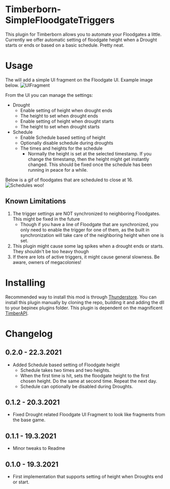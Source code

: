 # Timberborn-SimpleFloodgateTriggers
This plugin for Timberborn allows you to automate your Floodgates a little. Currently we offer automatic setting of floodgate height when a Drought starts or ends 
or based on a basic schedule. Pretty neat.

# Usage
The will add a simple UI fragment on the Floodgate UI. Example image below.
![UIFragment](https://raw.githubusercontent.com/hytonhan/Timberborn-SimpleFloodgateTriggers/main/attachments/UIFragment.PNG)

From the UI you can manage the settings:
- Drought
	- Enable setting of height when drought ends
	- The height to set when drought ends
	- Enable setting of height when drought starts
	- The height to set when drought starts
- Schedule
	- Enable Schedule based setting of height
	- Optionally disable schedule during droughts
	- The times and heights for the schedule
		- Normally the height is set at the selected timestamp. If you change the timestamp, then the height might get instantly changed. This should be fixed 
		once the schedule has been running in peace for a while.

Below is a gif of floodgates that are scheduled to close at 16.
![Schedules woo!](https://raw.githubusercontent.com/hytonhan/Timberborn-SimpleFloodgateTriggers/schedule/attachments/ScheduleShowcase.gif)

## Known Limitations
1. The trigger settings are NOT synchronized to neighboring Floodgates. This might be fixed in the future
	- Though if you have a line of Floodgate that are synchronized, you only need to enable the trigger for one of them, as the built in synchronization will take care of
	the neighboring height when one is set.
1. This plugin might cause some lag spikes when a drought ends or starts. They shouldn't be too heavy though
1. If there are lots of active triggers, it might cause general slowness. Be aware, owners of megacolonies!

# Installing
Recommended way to install this mod is through [Thunderstore](https://timberborn.thunderstore.io/). You can install this plugin manually by cloning the repo, building it
and adding the dll to your bepinex plugins folder. This plugin is dependent on the magnificent [TimberAPI](https://github.com/Timberborn-Modding-Central/TimberAPI).

# Changelog

## 0.2.0 - 22.3.2021
- Added Schedule based setting of Floodgate height
	- Schedule takes two times and two heights.
	- When the first time is hit, sets the floodgate height to the first chosen height. Do the same at second time. Repeat the next day.
	- Schedule can optionally be disabled during Droughts.

## 0.1.2 - 20.3.2021
- Fixed Drought related Floodgate UI Fragment to look like fragments from the base game.

## 0.1.1 - 19.3.2021
- Minor tweaks to Readme

## 0.1.0 - 19.3.2021
- First implementation that supports setting of height when Droughts end or start.